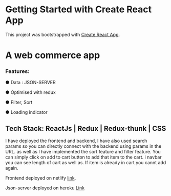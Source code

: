 # Getting Started with Create React App

This project was bootstrapped with [Create React App](https://github.com/facebook/create-react-app).

# A web commerce app
### Features:
● Data : JSON-SERVER

● Optimised with redux

● Filter, Sort

● Loading indicator

## Tech Stack: ReactJs | Redux | Redux-thunk | CSS

I have deployed the frontend and backend, I have also used search params so you can directly connect with the backend using params in the URL. as well as I have implemented the sort feature and filter feature. You can simply click on add to cart button to add that item to the cart. i navbar you can see length of cart as well as. If item is already in cart you cannt add again.

Frontend deployed on netlify [link](https://netlify-thinks-gajraj-singh-shekhawat-is-great-fe9b8.netlify.app/).

Json-server deployed on heroku [Link](https://json-dummy-server-gajraj.herokuapp.com/)